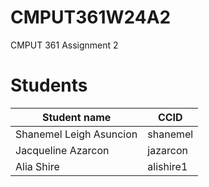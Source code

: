 # CMPUT361W24A2
CMPUT 361 Assignment 2

# Students

| Student name            | CCID     |
| ----------------------- | -------- |
| Shanemel Leigh Asuncion | shanemel |
| Jacqueline Azarcon      | jazarcon |
| Alia Shire              | alishire1 |
